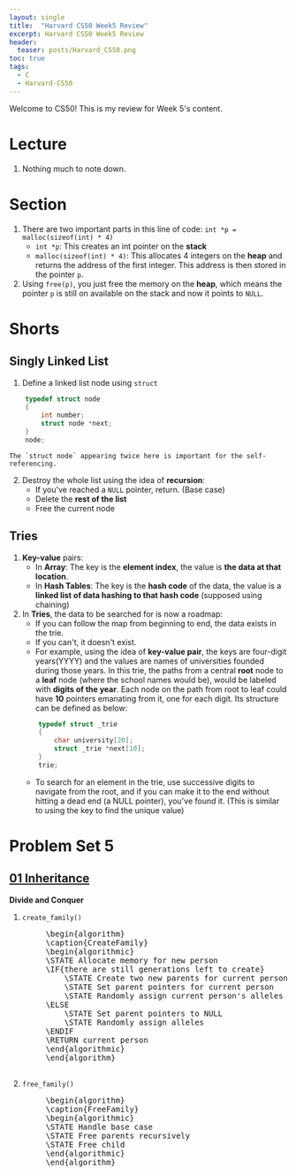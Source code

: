 ```yaml
---
layout: single
title:  "Harvard CS50 Week5 Review"
excerpt: Harvard CS50 Week5 Review
header:
  teaser: posts/Harvard_CS50.png
toc: true
tags:
  - C
  - Harvard-CS50
---
```


Welcome to CS50! This is my review for Week 5's content.

# Lecture
1. Nothing much to note down.

# Section
1. There are two important parts in this line of code: `int *p = malloc(sizeof(int) * 4)`
    - `int *p`: This creates an int pointer on the **stack**
    - `malloc(sizeof(int) * 4)`: This allocates 4 integers on the **heap** and returns the address of the first integer. This address is then stored in the pointer `p`.
2. Using `free(p)`, you just free the memory on the **heap**, which means the pointer `p` is still on available on the stack and now it points to `NULL`.

# Shorts
## Singly Linked List
1. Define a linked list node using `struct`
```c
    typedef struct node
    {
        int number;
        struct node *next;
    }
    node;
```
    The `struct node` appearing twice here is important for the self-referencing.
2. Destroy the whole list using the idea of **recursion**:
    - If you've reached a `NULL` pointer, return. (Base case)
    - Delete the **rest of the list**
    - Free the current node

## Tries
1. **Key-value** pairs:
    - In **Array**: The key is the **element index**, the value is **the data at that location**.
    - In **Hash Tables**: The key is the **hash code** of the data, the value is a **linked list of data hashing to that hash code** (supposed using chaining)
2. In **Tries**, the data to be searched for is now a roadmap:
    - If you can follow the map from beginning to end, the data exists in the trie.
    - If you can't, it doesn't exist.
    - For example, using the idea of **key-value pair**, the keys are four-digit years(YYYY) and the values are names of universities founded during those years. In this trie, the paths from a central **root** node to a **leaf** node (where the school names would be), would be labeled with **digits of the year**. Each node on the path from root to leaf could have **10** pointers emanating from it, one for each digit. Its structure can be defined as below:
    ```c
        typedef struct _trie
        {
            char university[20];
            struct _trie *next[10];
        }
        trie;
    ```
    - To search for an element in the trie, use successive digits to navigate from the root, and if you can make it to the end without hitting a dead end (a NULL pointer), you've found it. (This is similar to using the key to find the unique value)

# Problem Set 5
## [01 Inheritance](https://cs50.harvard.edu/x/2024/psets/5/inheritance/)
**Divide and Conquer**
1. `create_family()`
    <pre id="inheritance-01" class="pseudocode">
        \begin{algorithm}
        \caption{CreateFamily}
        \begin{algorithmic}
        \STATE Allocate memory for new person
        \IF{there are still generations left to create}
            \STATE Create two new parents for current person by recursively calling create\_family
            \STATE Set parent pointers for current person
            \STATE Randomly assign current person's alleles based on the alleles of their parents
        \ELSE
            \STATE Set parent pointers to NULL
            \STATE Randomly assign alleles
        \ENDIF
        \RETURN current person
        \end{algorithmic}
        \end{algorithm}
    </pre>

2. `free_family()`
    <pre id="inheritance-02" class="pseudocode">
        \begin{algorithm}
        \caption{FreeFamily}
        \begin{algorithmic}
        \STATE Handle base case
        \STATE Free parents recursively
        \STATE Free child
        \end{algorithmic}
        \end{algorithm}
    </pre>

